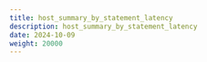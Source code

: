 ```yaml
---
title: host_summary_by_statement_latency
description: host_summary_by_statement_latency
date: 2024-10-09
weight: 20000
---
```

<style>
th, td {
  border: 1px solid rgb(190, 190, 190);
}
</style>
